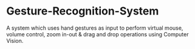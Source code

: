 # Gesture-Recognition-System
A system which uses hand gestures as input to perform virtual mouse, volume control, zoom in-out &amp; drag and drop  operations using Computer Vision.
